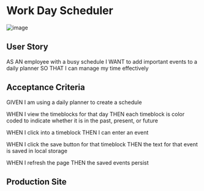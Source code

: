 # Work Day Scheduler
![image](https://user-images.githubusercontent.com/65581204/202946837-0c266945-a248-4115-aeed-3c7efeb34179.png)

## User Story

AS AN employee with a busy schedule
I WANT to add important events to a daily planner
SO THAT I can manage my time effectively

## Acceptance Criteria

GIVEN I am using a daily planner to create a schedule

<!-- WHEN I open the planner
THEN the current day is displayed at the top of the calendar -->

<!-- WHEN I scroll down
THEN I am presented with timeblocks for standard business hours -->

WHEN I view the timeblocks for that day
THEN each timeblock is color coded to indicate whether it is in the past, present, or future

WHEN I click into a timeblock
THEN I can enter an event

WHEN I click the save button for that timeblock
THEN the text for that event is saved in local storage

WHEN I refresh the page
THEN the saved events persist

## Production Site


